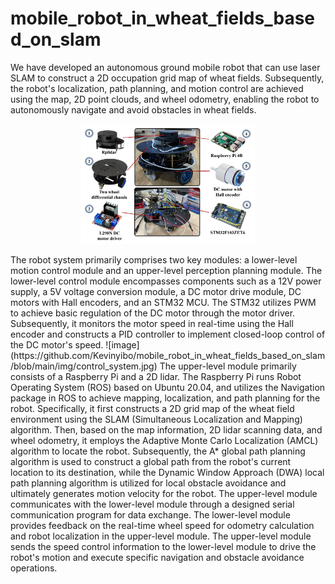 # mobile_robot_in_wheat_fields_based_on_slam
We have developed an autonomous ground mobile robot that can use laser SLAM to construct a 2D occupation grid map of wheat fields. Subsequently, the robot's localization, path planning, and motion control are achieved using the map, 2D point clouds, and wheel odometry, enabling the robot to autonomously navigate and avoid obstacles in wheat fields.
<p align="center"><img src="img/hardware_overview.jpg" alt="Hardware Overview" width="55%"/></p>
The robot system primarily comprises two key modules: a lower-level motion control module and an upper-level perception planning module. The lower-level control module encompasses components such as a 12V power supply, a 5V voltage conversion module, a DC motor drive module, DC motors with Hall encoders, and an STM32 MCU. The STM32 utilizes PWM to achieve basic regulation of the DC motor through the motor driver. Subsequently, it monitors the motor speed in real-time using the Hall encoder and constructs a PID controller to implement closed-loop control of the DC motor's speed.
![image](https://github.com/Kevinyibo/mobile_robot_in_wheat_fields_based_on_slam/blob/main/img/control_system.jpg)
The upper-level module primarily consists of a Raspberry Pi and a 2D lidar. The Raspberry Pi runs Robot Operating System (ROS) based on Ubuntu 20.04, and utilizes the Navigation package in ROS to achieve mapping, localization, and path planning for the robot. Specifically, it first constructs a 2D grid map of the wheat field environment using the SLAM (Simultaneous Localization and Mapping) algorithm. Then, based on the map information, 2D lidar scanning data, and wheel odometry, it employs the Adaptive Monte Carlo Localization (AMCL) algorithm to locate the robot. Subsequently, the A* global path planning algorithm is used to construct a global path from the robot's current location to its destination, while the Dynamic Window Approach (DWA) local path planning algorithm is utilized for local obstacle avoidance and ultimately generates motion velocity for the robot. The upper-level module communicates with the lower-level module through a designed serial communication program for data exchange. The lower-level module provides feedback on the real-time wheel speed for odometry calculation and robot localization in the upper-level module. The upper-level module sends the speed control information to the lower-level module to drive the robot's motion and execute specific navigation and obstacle avoidance operations.
